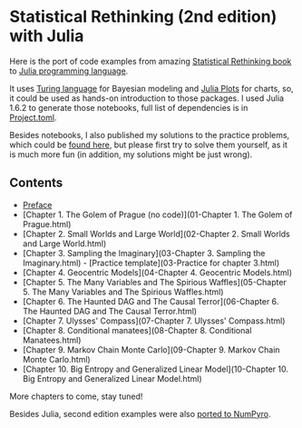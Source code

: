 # Statistical Rethinking (2nd edition) with Julia

Here is the port of code examples from amazing [Statistical Rethinking book](https://xcelab.net/rm/statistical-rethinking/) 
to [Julia programming language](https://julialang.org/).

It uses [Turing language](https://turing.ml/stable/) for Bayesian modeling and [Julia Plots](https://docs.juliaplots.org/latest/) for charts, so, it could be 
used as hands-on introduction to those packages. I used Julia 1.6.2 to generate those notebooks, full list of dependencies is in [Project.toml](https://github.com/Shmuma/rethinking-2ed-julia/blob/main/Project.toml).

Besides notebooks, I also published my solutions to the practice problems, which could be [found here](https://github.com/Shmuma/rethinking-2ed-julia/tree/main/solutions),
but please first try to solve them yourself, as it is much more fun (in addition, my solutions might be just wrong).

## Contents

* [Preface](00-Preface.html)
* [Chapter 1. The Golem of Prague (no code)](01-Chapter 1. The Golem of Prague.html)
* [Chapter 2. Small Worlds and Large World](02-Chapter 2. Small Worlds and Large World.html)
* [Chapter 3. Sampling the Imaginary](03-Chapter 3. Sampling the Imaginary.html) - [Practice template](03-Practice for chapter 3.html)
* [Chapter 4. Geocentric Models](04-Chapter 4. Geocentric Models.html)
* [Chapter 5. The Many Variables and The Spirious Waffles](05-Chapter 5. The Many Variables and The Spirious Waffles.html)
* [Chapter 6. The Haunted DAG and The Causal Terror](06-Chapter 6. The Haunted DAG and The Causal Terror.html)
* [Chapter 7. Ulysses' Compass](07-Chapter 7. Ulysses' Compass.html)
* [Chapter 8. Conditional manatees](08-Chapter 8. Conditional Manatees.html)
* [Chapter 9. Markov Chain Monte Carlo](09-Chapter 9. Markov Chain Monte Carlo.html)
* [Chapter 10. Big Entropy and Generalized Linear Model](10-Chapter 10. Big Entropy and Generalized Linear Model.html)

More chapters to come, stay tuned!

Besides Julia, second edition examples were also [ported to NumPyro](https://fehiepsi.github.io/rethinking-numpyro/).
